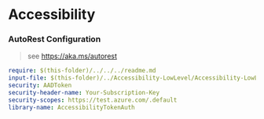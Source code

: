 # Accessibility

### AutoRest Configuration

> see https://aka.ms/autorest

```yaml
require: $(this-folder)/../../../readme.md
input-file: $(this-folder)/../Accessibility-LowLevel/Accessibility-LowLevel.json
security: AADToken
security-header-name: Your-Subscription-Key
security-scopes: https://test.azure.com/.default
library-name: AccessibilityTokenAuth
```
